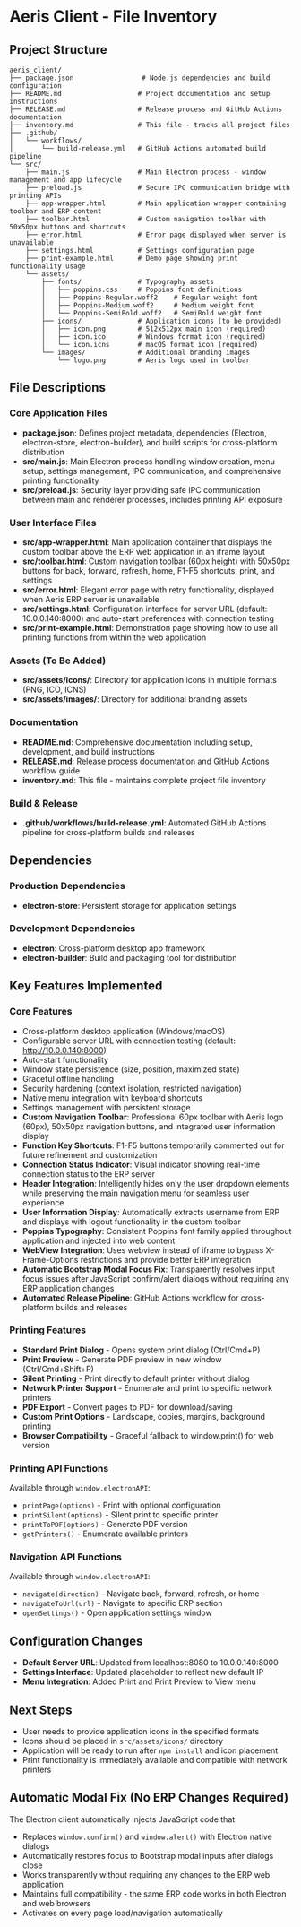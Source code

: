 # Aeris Client - File Inventory

## Project Structure

```
aeris_client/
├── package.json                 # Node.js dependencies and build configuration
├── README.md                   # Project documentation and setup instructions
├── RELEASE.md                  # Release process and GitHub Actions documentation
├── inventory.md                # This file - tracks all project files
├── .github/
│   └── workflows/
│       └── build-release.yml   # GitHub Actions automated build pipeline
└── src/
    ├── main.js                 # Main Electron process - window management and app lifecycle
    ├── preload.js              # Secure IPC communication bridge with printing APIs
    ├── app-wrapper.html        # Main application wrapper containing toolbar and ERP content
    ├── toolbar.html            # Custom navigation toolbar with 50x50px buttons and shortcuts
    ├── error.html              # Error page displayed when server is unavailable
    ├── settings.html           # Settings configuration page
    ├── print-example.html      # Demo page showing print functionality usage
    └── assets/
        ├── fonts/              # Typography assets
        │   ├── poppins.css     # Poppins font definitions
        │   ├── Poppins-Regular.woff2    # Regular weight font
        │   ├── Poppins-Medium.woff2     # Medium weight font
        │   └── Poppins-SemiBold.woff2   # SemiBold weight font
        ├── icons/              # Application icons (to be provided)
        │   ├── icon.png        # 512x512px main icon (required)
        │   ├── icon.ico        # Windows format icon (required)
        │   └── icon.icns       # macOS format icon (required)
        └── images/             # Additional branding images
            └── logo.png        # Aeris logo used in toolbar
```

## File Descriptions

### Core Application Files
- **package.json**: Defines project metadata, dependencies (Electron, electron-store, electron-builder), and build scripts for cross-platform distribution
- **src/main.js**: Main Electron process handling window creation, menu setup, settings management, IPC communication, and comprehensive printing functionality
- **src/preload.js**: Security layer providing safe IPC communication between main and renderer processes, includes printing API exposure

### User Interface Files
- **src/app-wrapper.html**: Main application container that displays the custom toolbar above the ERP web application in an iframe layout
- **src/toolbar.html**: Custom navigation toolbar (60px height) with 50x50px buttons for back, forward, refresh, home, F1-F5 shortcuts, print, and settings
- **src/error.html**: Elegant error page with retry functionality, displayed when Aeris ERP server is unavailable
- **src/settings.html**: Configuration interface for server URL (default: 10.0.0.140:8000) and auto-start preferences with connection testing
- **src/print-example.html**: Demonstration page showing how to use all printing functions from within the web application

### Assets (To Be Added)
- **src/assets/icons/**: Directory for application icons in multiple formats (PNG, ICO, ICNS)
- **src/assets/images/**: Directory for additional branding assets

### Documentation
- **README.md**: Comprehensive documentation including setup, development, and build instructions
- **RELEASE.md**: Release process documentation and GitHub Actions workflow guide
- **inventory.md**: This file - maintains complete project file inventory

### Build & Release
- **.github/workflows/build-release.yml**: Automated GitHub Actions pipeline for cross-platform builds and releases

## Dependencies

### Production Dependencies
- **electron-store**: Persistent storage for application settings

### Development Dependencies
- **electron**: Cross-platform desktop app framework
- **electron-builder**: Build and packaging tool for distribution

## Key Features Implemented

### Core Features
- Cross-platform desktop application (Windows/macOS)
- Configurable server URL with connection testing (default: http://10.0.0.140:8000)
- Auto-start functionality
- Window state persistence (size, position, maximized state)
- Graceful offline handling
- Security hardening (context isolation, restricted navigation)
- Native menu integration with keyboard shortcuts
- Settings management with persistent storage
- **Custom Navigation Toolbar**: Professional 60px toolbar with Aeris logo (60px), 50x50px navigation buttons, and integrated user information display
- **Function Key Shortcuts**: F1-F5 buttons temporarily commented out for future refinement and customization
- **Connection Status Indicator**: Visual indicator showing real-time connection status to the ERP server
- **Header Integration**: Intelligently hides only the user dropdown elements while preserving the main navigation menu for seamless user experience
- **User Information Display**: Automatically extracts username from ERP and displays with logout functionality in the custom toolbar
- **Poppins Typography**: Consistent Poppins font family applied throughout application and injected into web content
- **WebView Integration**: Uses webview instead of iframe to bypass X-Frame-Options restrictions and provide better ERP integration
- **Automatic Bootstrap Modal Focus Fix**: Transparently resolves input focus issues after JavaScript confirm/alert dialogs without requiring any ERP application changes
- **Automated Release Pipeline**: GitHub Actions workflow for cross-platform builds and releases

### Printing Features
- **Standard Print Dialog** - Opens system print dialog (Ctrl/Cmd+P)
- **Print Preview** - Generate PDF preview in new window (Ctrl/Cmd+Shift+P)
- **Silent Printing** - Print directly to default printer without dialog
- **Network Printer Support** - Enumerate and print to specific network printers
- **PDF Export** - Convert pages to PDF for download/saving
- **Custom Print Options** - Landscape, copies, margins, background printing
- **Browser Compatibility** - Graceful fallback to window.print() for web version

### Printing API Functions
Available through `window.electronAPI`:
- `printPage(options)` - Print with optional configuration
- `printSilent(options)` - Silent print to specific printer
- `printToPDF(options)` - Generate PDF version
- `getPrinters()` - Enumerate available printers

### Navigation API Functions
Available through `window.electronAPI`:
- `navigate(direction)` - Navigate back, forward, refresh, or home
- `navigateToUrl(url)` - Navigate to specific ERP section
- `openSettings()` - Open application settings window

## Configuration Changes
- **Default Server URL**: Updated from localhost:8080 to 10.0.0.140:8000
- **Settings Interface**: Updated placeholder to reflect new default IP
- **Menu Integration**: Added Print and Print Preview to View menu

## Next Steps
- User needs to provide application icons in the specified formats
- Icons should be placed in `src/assets/icons/` directory
- Application will be ready to run after `npm install` and icon placement
- Print functionality is immediately available and compatible with network printers

## Automatic Modal Fix (No ERP Changes Required)
The Electron client automatically injects JavaScript code that:
- Replaces `window.confirm()` and `window.alert()` with Electron native dialogs
- Automatically restores focus to Bootstrap modal inputs after dialogs close
- Works transparently without requiring any changes to the ERP web application
- Maintains full compatibility - the same ERP code works in both Electron and web browsers
- Activates on every page load/navigation automatically 